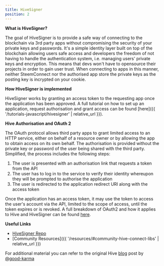 ```yaml
---
title: HiveSigner
position: 2
---
```


**What is HiveSigner?**

The goal of HiveSigner is to provide a safe way of connecting to the blockchain via 3rd party apps without compromising the security of your private keys and passwords. It's a simple identity layer built on top of the blockchain allowing users safe access and developers the freedom of not having to handle the authentication system, i.e. managing users' private keys and encryption. This means that devs won't have to opensource their projects in order to gain user trust. When connecting to apps in this manner, neither SteemConnect nor the authorised app store the private keys as the posting key is incrypted on your cookie.


**How HiveSigner is implemented**

HiveSigner works by granting an access token to the requesting app once the application has been approved.
A full tutorial on how to set up an application, request authorisation and grant access can be found [here]({{ '/tutorials-javascript/hivesigner' | relative_url }}).

**Hive Authorisation and OAuth 2**

The OAuth protocol allows third party apps to grant limited access to an HTTP service, either on behalf of a resource owner or by allowing the app to obtain access on its own behalf. The authorisation is provided without the private key or password of the user being shared with the third party.
Simplified, the process includes the following steps:

1.  The user is presented with an authorisation link that requests a token from the API
2.  The user has to log in to the service to verify their identity whereupon they will be prompted to authorise the application
3.  The user is redirected to the application redirect URI along with the access token

Once the application has an access token, it may use the token to access the user's account via the API, limited to the scope of access, until the token expires or is revoked.
A full breakdown of OAuth2 and how it applies to Hive and HiveSigner can be found [here](https://github.com/ledgerconnect/hivesigner/wiki/OAuth-2#code-authorization-flow).

**Useful Links**

*   [HiveSigner Repo](https://github.com/ledgerconnect/hivesigner)
*   [Community Resources]({{ '/resources/#community-hive-connect-libs' | relative_url }})


For additional material you can refer to the original Hive [blog](https://hive.blog/hive/@good-karma/hivesigner-released-and-ready) post by [@good-karma](https://hive.blog/)
